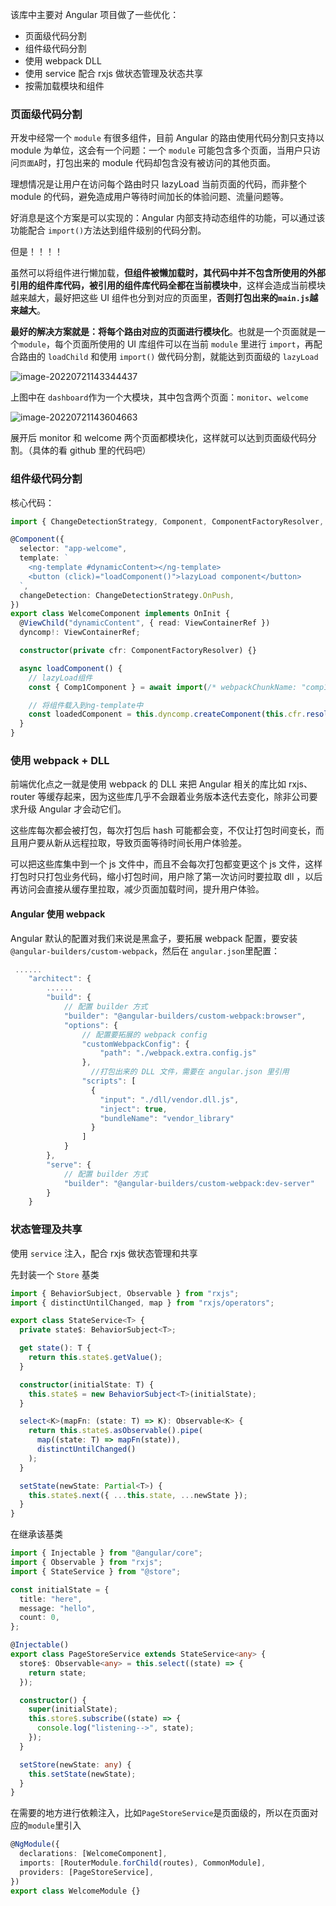 该库中主要对 Angular 项目做了一些优化：

- 页面级代码分割
- 组件级代码分割
- 使用 webpack DLL
- 使用 service 配合 rxjs 做状态管理及状态共享
- 按需加载模块和组件

### 页面级代码分割

开发中经常一个 `module` 有很多组件，目前 Angular 的路由使用代码分割只支持以 module 为单位，这会有一个问题：一个 `module` 可能包含多个页面，当用户只访问`页面A`时，打包出来的 module 代码却包含没有被访问的其他页面。

理想情况是让用户在访问每个路由时只 lazyLoad 当前页面的代码，而非整个 module 的代码，避免造成用户等待时间加长的体验问题、流量问题等。

好消息是这个方案是可以实现的：Angular 内部支持动态组件的功能，可以通过该功能配合 `import()`方法达到组件级别的代码分割。

但是！！！！

虽然可以将组件进行懒加载，**但组件被懒加载时，其代码中并不包含所使用的外部引用的组件库代码，被引用的组件库代码全都在当前模块中**，这样会造成当前模块越来越大，最好把这些 UI 组件也分到对应的页面里，**否则打包出来的`main.js`越来越大**。

**最好的解决方案就是：将每个路由对应的页面进行模块化**。也就是一个页面就是一个`module`，每个页面所使用的 UI 库组件可以在当前 `module` 里进行 `import`，再配合路由的 `loadChild` 和使用 `import()` 做代码分割，就能达到页面级的 `lazyLoad`

![image-20220721143344437](https://tva1.sinaimg.cn/large/e6c9d24egy1h4ejd7aux7j20is07gq3d.jpg)

上图中在 `dashboard`作为一个大模块，其中包含两个页面：`monitor`、`welcome`

![image-20220721143604663](https://tva1.sinaimg.cn/large/e6c9d24egy1h4ejffny21j20hg0ewwfe.jpg)

展开后 monitor 和 welcome 两个页面都模块化，这样就可以达到页面级代码分割。（具体的看 github 里的代码吧）

### 组件级代码分割

核心代码：

```typescript
import { ChangeDetectionStrategy, Component, ComponentFactoryResolver, OnInit, ViewChild, ViewContainerRef } from "@angular/core";

@Component({
  selector: "app-welcome",
  template: `
    <ng-template #dynamicContent></ng-template>
    <button (click)="loadComponent()">lazyLoad component</button>
  `,
  changeDetection: ChangeDetectionStrategy.OnPush,
})
export class WelcomeComponent implements OnInit {
  @ViewChild("dynamicContent", { read: ViewContainerRef })
  dyncomp!: ViewContainerRef;

  constructor(private cfr: ComponentFactoryResolver) {}

  async loadComponent() {
    // lazyLoad组件
    const { Comp1Component } = await import(/* webpackChunkName: "comp1" */ "./comp1/comp1.component");

    // 将组件载入到ng-template中
    const loadedComponent = this.dyncomp.createComponent(this.cfr.resolveComponentFactory(Comp1Component));
  }
}
```

### 使用 webpack + DLL

前端优化点之一就是使用 webpack 的 DLL 来把 Angular 相关的库比如 rxjs、router 等缓存起来，因为这些库几乎不会跟着业务版本迭代去变化，除非公司要求升级 Angular 才会动它们。

这些库每次都会被打包，每次打包后 hash 可能都会变，不仅让打包时间变长，而且用户要从新从远程拉取，导致页面等待时间长用户体验差。

可以把这些库集中到一个 js 文件中，而且不会每次打包都变更这个 js 文件，这样打包时只打包业务代码，缩小打包时间，用户除了第一次访问时要拉取 dll ，以后再访问会直接从缓存里拉取，减少页面加载时间，提升用户体验。

#### Angular 使用 webpack

Angular 默认的配置对我们来说是黑盒子，要拓展 webpack 配置，要安装`@angular-builders/custom-webpack`，然后在 `angular.json`里配置：

```ts
 ......
    "architect": {
        ......
        "build": {
            // 配置 builder 方式
            "builder": "@angular-builders/custom-webpack:browser",
            "options": {
                // 配置要拓展的 webpack config
                "customWebpackConfig": {
                    "path": "./webpack.extra.config.js"
                },
                  //打包出来的 DLL 文件，需要在 angular.json 里引用
                "scripts": [
                  {
                    "input": "./dll/vendor.dll.js",
                    "inject": true,
                    "bundleName": "vendor_library"
                  }
                ]
            }
        },
        "serve": {
            // 配置 builder 方式
            "builder": "@angular-builders/custom-webpack:dev-server"
        }
    }
```

### 状态管理及共享

使用 `service` 注入，配合 rxjs 做状态管理和共享

先封装一个 `Store` 基类

```ts
import { BehaviorSubject, Observable } from "rxjs";
import { distinctUntilChanged, map } from "rxjs/operators";

export class StateService<T> {
  private state$: BehaviorSubject<T>;

  get state(): T {
    return this.state$.getValue();
  }

  constructor(initialState: T) {
    this.state$ = new BehaviorSubject<T>(initialState);
  }

  select<K>(mapFn: (state: T) => K): Observable<K> {
    return this.state$.asObservable().pipe(
      map((state: T) => mapFn(state)),
      distinctUntilChanged()
    );
  }

  setState(newState: Partial<T>) {
    this.state$.next({ ...this.state, ...newState });
  }
}
```

在继承该基类

```ts
import { Injectable } from "@angular/core";
import { Observable } from "rxjs";
import { StateService } from "@store";

const initialState = {
  title: "here",
  message: "hello",
  count: 0,
};

@Injectable()
export class PageStoreService extends StateService<any> {
  store$: Observable<any> = this.select((state) => {
    return state;
  });

  constructor() {
    super(initialState);
    this.store$.subscribe((state) => {
      console.log("listening-->", state);
    });
  }

  setStore(newState: any) {
    this.setState(newState);
  }
}
```

在需要的地方进行依赖注入，比如`PageStoreService`是页面级的，所以在页面对应的`module`里引入

```ts
@NgModule({
  declarations: [WelcomeComponent],
  imports: [RouterModule.forChild(routes), CommonModule],
  providers: [PageStoreService],
})
export class WelcomeModule {}
```
